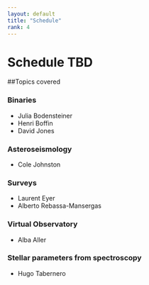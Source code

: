 ```yaml
---
layout: default
title: "Schedule"
rank: 4
---
```

# Schedule TBD

##Topics covered

### Binaries
* Julia Bodensteiner
* Henri Boffin
* David Jones

### Asteroseismology
* Cole Johnston

### Surveys
* Laurent Eyer
* Alberto Rebassa-Mansergas

### Virtual Observatory
* Alba Aller

### Stellar parameters from spectroscopy
* Hugo Tabernero

<!-- ## Monday

* [Test notebook](notebooks/Dave/test.md)

## Tuesday

## Wednesday

## Thursday

## Friday -->
